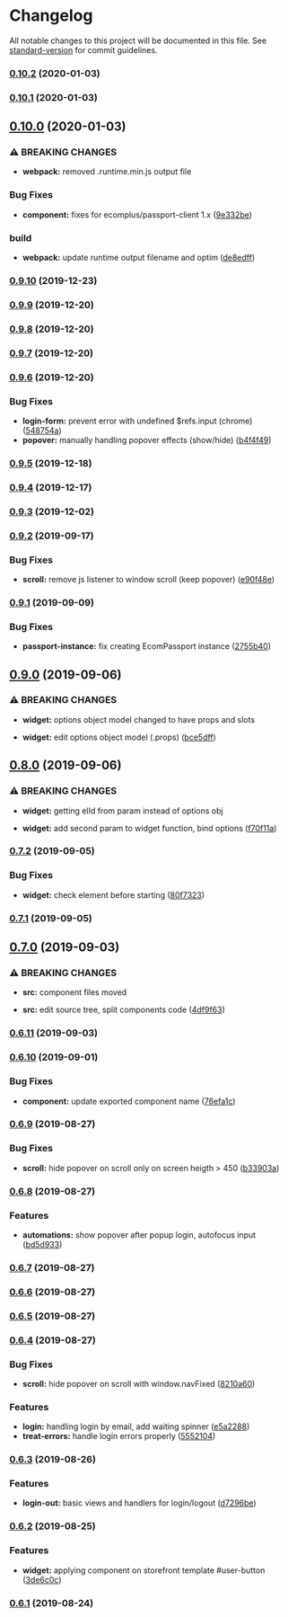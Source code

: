 # Changelog

All notable changes to this project will be documented in this file. See [standard-version](https://github.com/conventional-changelog/standard-version) for commit guidelines.

### [0.10.2](https://github.com/ecomclub/widget-user/compare/v0.10.1...v0.10.2) (2020-01-03)

### [0.10.1](https://github.com/ecomclub/widget-user/compare/v0.10.0...v0.10.1) (2020-01-03)

## [0.10.0](https://github.com/ecomclub/widget-user/compare/v0.9.10...v0.10.0) (2020-01-03)


### ⚠ BREAKING CHANGES

* **webpack:** removed .runtime.min.js output file

### Bug Fixes

* **component:** fixes for ecomplus/passport-client 1.x ([9e332be](https://github.com/ecomclub/widget-user/commit/9e332beed1fa3a8aefb47c4b22871dfdb9aad6c1))


### build

* **webpack:** update runtime output filename and optim ([de8edff](https://github.com/ecomclub/widget-user/commit/de8edff939f28f2916c0e75c7a182dc27498ab9d))

### [0.9.10](https://github.com/ecomclub/widget-user/compare/v0.9.9...v0.9.10) (2019-12-23)

### [0.9.9](https://github.com/ecomclub/widget-user/compare/v0.9.8...v0.9.9) (2019-12-20)

### [0.9.8](https://github.com/ecomclub/widget-user/compare/v0.9.7...v0.9.8) (2019-12-20)

### [0.9.7](https://github.com/ecomclub/widget-user/compare/v0.9.6...v0.9.7) (2019-12-20)

### [0.9.6](https://github.com/ecomclub/widget-user/compare/v0.9.5...v0.9.6) (2019-12-20)


### Bug Fixes

* **login-form:** prevent error with undefined $refs.input (chrome) ([548754a](https://github.com/ecomclub/widget-user/commit/548754ac0847404ecb3508a722953070d1edc24b))
* **popover:** manually handling popover effects (show/hide) ([b4f4f49](https://github.com/ecomclub/widget-user/commit/b4f4f49440b24b6629362214af5e5f185b6ddec2))

### [0.9.5](https://github.com/ecomclub/widget-user/compare/v0.9.4...v0.9.5) (2019-12-18)

### [0.9.4](https://github.com/ecomclub/widget-user/compare/v0.9.3...v0.9.4) (2019-12-17)

### [0.9.3](https://github.com/ecomclub/widget-user/compare/v0.9.2...v0.9.3) (2019-12-02)

### [0.9.2](https://github.com/ecomclub/widget-user/compare/v0.9.1...v0.9.2) (2019-09-17)


### Bug Fixes

* **scroll:** remove js listener to window scroll (keep popover) ([e90f48e](https://github.com/ecomclub/widget-user/commit/e90f48e))

### [0.9.1](https://github.com/ecomclub/widget-user/compare/v0.9.0...v0.9.1) (2019-09-09)


### Bug Fixes

* **passport-instance:** fix creating EcomPassport instance ([2755b40](https://github.com/ecomclub/widget-user/commit/2755b40))

## [0.9.0](https://github.com/ecomclub/widget-user/compare/v0.8.0...v0.9.0) (2019-09-06)


### ⚠ BREAKING CHANGES

* **widget:** options object model changed to have props and slots

* **widget:** edit options object model (.props) ([bce5dff](https://github.com/ecomclub/widget-user/commit/bce5dff))

## [0.8.0](https://github.com/ecomclub/widget-user/compare/v0.7.2...v0.8.0) (2019-09-06)


### ⚠ BREAKING CHANGES

* **widget:** getting elId from param instead of options obj

* **widget:** add second param to widget function, bind options ([f70f11a](https://github.com/ecomclub/widget-user/commit/f70f11a))

### [0.7.2](https://github.com/ecomclub/widget-user/compare/v0.7.1...v0.7.2) (2019-09-05)


### Bug Fixes

* **widget:** check element before starting ([80f7323](https://github.com/ecomclub/widget-user/commit/80f7323))

### [0.7.1](https://github.com/ecomclub/widget-user/compare/v0.7.0...v0.7.1) (2019-09-05)

## [0.7.0](https://github.com/ecomclub/widget-user/compare/v0.6.11...v0.7.0) (2019-09-03)


### ⚠ BREAKING CHANGES

* **src:** component files moved

* **src:** edit source tree, split components code ([4df9f63](https://github.com/ecomclub/widget-user/commit/4df9f63))

### [0.6.11](https://github.com/ecomclub/widget-user/compare/v0.6.10...v0.6.11) (2019-09-03)

### [0.6.10](https://github.com/ecomclub/widget-user/compare/v0.6.9...v0.6.10) (2019-09-01)


### Bug Fixes

* **component:** update exported component name ([76efa1c](https://github.com/ecomclub/widget-user/commit/76efa1c))

### [0.6.9](https://github.com/ecomclub/widget-user/compare/v0.6.8...v0.6.9) (2019-08-27)


### Bug Fixes

* **scroll:** hide popover on scroll only on screen heigth > 450 ([b33903a](https://github.com/ecomclub/widget-user/commit/b33903a))

### [0.6.8](https://github.com/ecomclub/widget-user/compare/v0.6.7...v0.6.8) (2019-08-27)


### Features

* **automations:** show popover after popup login, autofocus input ([bd5d933](https://github.com/ecomclub/widget-user/commit/bd5d933))

### [0.6.7](https://github.com/ecomclub/widget-user/compare/v0.6.6...v0.6.7) (2019-08-27)

### [0.6.6](https://github.com/ecomclub/widget-user/compare/v0.6.5...v0.6.6) (2019-08-27)

### [0.6.5](https://github.com/ecomclub/widget-user/compare/v0.6.4...v0.6.5) (2019-08-27)

### [0.6.4](https://github.com/ecomclub/widget-user/compare/v0.6.3...v0.6.4) (2019-08-27)


### Bug Fixes

* **scroll:** hide popover on scroll with window.navFixed ([8210a60](https://github.com/ecomclub/widget-user/commit/8210a60))


### Features

* **login:** handling login by email, add waiting spinner ([e5a2288](https://github.com/ecomclub/widget-user/commit/e5a2288))
* **treat-errors:** handle login errors properly ([5552104](https://github.com/ecomclub/widget-user/commit/5552104))

### [0.6.3](https://github.com/ecomclub/widget-user/compare/v0.6.2...v0.6.3) (2019-08-26)


### Features

* **login-out:** basic views and handlers for login/logout ([d7296be](https://github.com/ecomclub/widget-user/commit/d7296be))

### [0.6.2](https://github.com/ecomclub/widget-user/compare/v0.6.1...v0.6.2) (2019-08-25)


### Features

* **widget:** applying component on storefront template #user-button ([3de6c0c](https://github.com/ecomclub/widget-user/commit/3de6c0c))

### [0.6.1](https://github.com/ecomclub/widget-user/compare/v0.5.0...v0.6.1) (2019-08-24)
